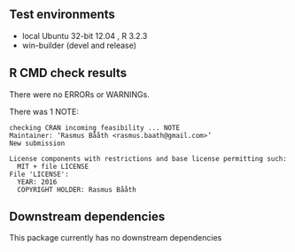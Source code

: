 ## Test environments
* local Ubuntu 32-bit 12.04 , R 3.2.3
* win-builder (devel and release)

## R CMD check results
There were no ERRORs or WARNINGs.

There was 1 NOTE:

```
checking CRAN incoming feasibility ... NOTE
Maintainer: ‘Rasmus Bååth <rasmus.baath@gmail.com>’
New submission

License components with restrictions and base license permitting such:
  MIT + file LICENSE
File 'LICENSE':
  YEAR: 2016
  COPYRIGHT HOLDER: Rasmus Bååth
```
  
  
## Downstream dependencies

This package currently has no downstream dependencies
